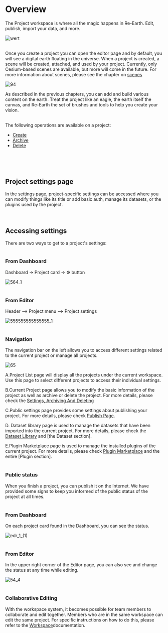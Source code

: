 # Overview

The Project workspace is where all the magic happens in Re-Earth. Edit, publish, import your data, and more.

![wert](https://github.com/CS-eukarya/User-Manual-English-/assets/154571156/abaf7f0b-a08a-4c47-8d18-f4ce26f5230c)
<br>
<br>

Once you create a project you can open the editor page and by default, you will see a digital earth floating in the universe. When a project is created, a scene will be created, attached, and used by your project. Currently, only Cesium-based scenes are available, but more will come in the future. For more information about scenes, please see the chapter on [scenes](https://docs.reearth.io/user-manual/scene/ideas-of-scene)

![94](https://github.com/CS-eukarya/User-Manual-English-/assets/154571156/7164a68d-909b-4b62-aec0-4405806bf81f)

As described in the previous chapters, you can add and build various content on the earth. Treat the project like an eagle,  the earth itself the canvas, and Re-Earth the set of brushes and tools to help you create your vision.
<br>
<br>

The following operations are available on a project:

- [Create](Create%20A%20New%20Project%20663077dd2163491fb48e27debfae1471.md)
- [Archive](Settings,%20Archiving%20And%20Deleting%20eba9dfc58f4042f8ad064602fae9afbc.md)
- [Delete](Settings,%20Archiving%20And%20Deleting%20eba9dfc58f4042f8ad064602fae9afbc.md)
<br>
<br>
<br>

## Project settings page

In the settings page, project-specific settings can be accessed where you can modify things like its title or add basic auth, manage its datasets, or the plugins used by the project.
<br>
<br>
<br>

## Accessing settings

There are two ways to get to a project's settings:
<br>
<br>

### From Dashboard[](https://docs.reearth.io/user-manual/project-and-workspace/project/overview#from-dashboard)

Dashboard -> Project card -> ⚙️ button

![564_1](https://github.com/CS-eukarya/User-Manual-English-/assets/154571156/f3bcda6e-9793-4090-84fd-b3d271dd2e98)
<br>
<br>

### From Editor[](https://docs.reearth.io/user-manual/project-and-workspace/project/overview#from-editor)

Header —> Project menu —> Project settings

![555555555555555_1](https://github.com/CS-eukarya/User-Manual-English-/assets/154571156/5ac1c982-3c7e-4b71-bef7-978aa65ff47d)
<br>
<br>

### Navigation

The navigation bar on the left allows you to access different settings related to the current project or manage all projects.

![65](https://github.com/CS-eukarya/User-Manual-English-/assets/154571156/e6f85cf3-2a2c-4549-a269-bd7d3eb47169)

A.Project List page will display all the projects under the current workspace. Use this page to select different projects to access their individual settings.

B.Current Project page allows you to modify the basic information of the project as well as archive or delete the project. For more details, please check the [Settings, Archiving And Deleting](Settings,%20Archiving%20And%20Deleting%20eba9dfc58f4042f8ad064602fae9afbc.md)

C.Public settings page provides some settings about publishing your project. For more details, please check [Publish Page](Publish%20Page%206dfb01ed7e22445a908620899235d569.md).

D. Dataset library page is used to manage the datasets that have been imported into the current project. For more details, please check the [Dataset Library](Dataset%20Library%20f8d8e04ff93f42d294404901732867c5.md) and [the Dataset section].

E.Plugin Marketplace page is used to manage the installed plugins of the current project. For more details, please check [Plugin Marketplace](Plugin%20Marketplace%20751f7a9caaff41c7a0d31a4a6e8529ff.md) and the entire [Plugin section].
<br>
<br>

### Public status

When you finish a project, you can publish it on the Internet. We have provided some signs to keep you informed of the public status of the project at all times.
<br>
<br>

### From Dashboard

On each project card found in the Dashboard, you can see the status.

![edr_1_(1)](https://github.com/CS-eukarya/User-Manual-English-/assets/154571156/b8e791f4-cfd2-4a1f-87e1-0fd90bd602d6)
<br>
<br>

### From Editor

In the upper right corner of the Editor page, you can also see and change the status at any time while editing.

![54_4](https://github.com/CS-eukarya/User-Manual-English-/assets/154571156/62841f34-a9f9-4d0c-88d1-1621c527e3a3)
<br>
<br>

### Collaborative Editing

With the workspace system, it becomes possible for team members to collaborate and edit together. Members who are in the same workspace can edit the same project. For specific instructions on how to do this, please refer to the [Workspace](Create%20A%20New%20Team%20Workspace%208153437ad9134376a3b5b9a435bd5274.md)documentation.
